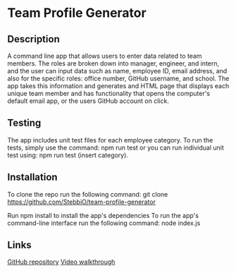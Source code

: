 # Team Profile Generator

## Description

A command line app that allows users to enter data related to team members. The roles are broken down into manager, engineer, and intern, and the user can input data such as name, employee ID, email address, and also for the specific roles: office number, GitHub username, and school. The app takes this information and generates and HTML page that displays each unique team member and has functionality that opens the computer's default email app, or the users GitHub account on click.

## Testing

The app includes unit test files for each employee category. To run the tests, simply use the command: npm run test or you can run individual unit test using: npm run test (insert category).

## Installation

To clone the repo run the following command:
git clone https://github.com/StebbiO/team-profile-generator

Run npm install to install the app's dependencies
To run the app's command-line interface  run the following command: node index.js

## Links

[GitHub repository](https://github.com/StebbiO/team-profile-generator)
[Video walkthrough](https://drive.google.com/file/d/1uLE6CLN_K5fYt-bVKv742NG64ZeWS177/view)